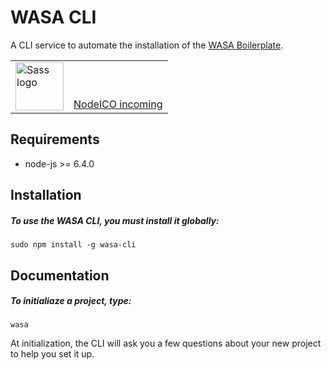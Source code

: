 # WASA CLI
A CLI service to automate the installation of the <a href="https://github.com/waitandseeagency/wasa-boilerplate/">WASA Boilerplate</a>.

<table>
  <tr>
    <td>
      <img width="77px" alt="Sass logo" src="http://www.johann-pinson.fr/img/data/wait-and-see-agency.png" />
    </td>
    <td valign="bottom" align="right">
      <a href="https://nodei.co/">
        NodeICO incoming
      </a>
    </td>
  </tr>
</table>

## Requirements
- node-js >= 6.4.0

## Installation
##### To use the WASA CLI, you must install it globally:
```
sudo npm install -g wasa-cli
``` 

## Documentation
##### To initialiaze a project, type:
```
wasa
```
At initialization, the CLI will ask you a few questions about your new project to help you set it up.